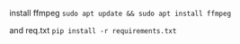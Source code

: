 install ffmpeg
`sudo apt update && sudo apt install ffmpeg`

and req.txt
`pip install -r requirements.txt`
